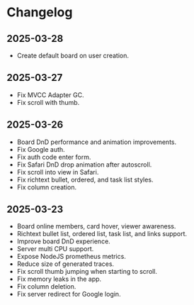 # Changelog

## 2025-03-28

- Create default board on user creation.

## 2025-03-27

- Fix MVCC Adapter GC.
- Fix scroll with thumb.

## 2025-03-26

- Board DnD performance and animation improvements.
- Fix Google auth.
- Fix auth code enter form.
- Fix Safari DnD drop animation after autoscroll.
- Fix scroll into view in Safari.
- Fix richtext bullet, ordered, and task list styles.
- Fix column creation.

## 2025-03-23

- Board online members, card hover, viewer awareness.
- Richtext bullet list, ordered list, task list, and links support.
- Improve board DnD experience.
- Server multi CPU support.
- Expose NodeJS prometheus metrics.
- Reduce size of generated traces.
- Fix scroll thumb jumping when starting to scroll.
- Fix memory leaks in the app.
- Fix column deletion.
- Fix server redirect for Google login.
